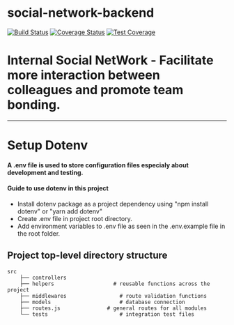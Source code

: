 # social-network-backend
[![Build Status](https://travis-ci.org/haffs0/social-network-backend.svg?branch=develop)](https://travis-ci.org/haffs0/social-network-backend) [![Coverage Status](https://coveralls.io/repos/github/haffs0/social-network-backend/badge.svg?branch=develop)](https://coveralls.io/github/haffs0/social-network-backend?branch=develop) [![Test Coverage](https://api.codeclimate.com/v1/badges/90b43cb9d1ef5e30f68c/test_coverage)](https://codeclimate.com/github/haffs0/social-network-backend/test_coverage)


# Internal Social NetWork - Facilitate more interaction between colleagues and promote team bonding.

---
# Setup Dotenv

#### A .env file is used to store configuration files especialy about development and testing.

#### Guide to use dotenv in this project

- Install dotenv package as a project dependency using "npm install dotenv" or "yarn add dotenv"
- Create .env file in project root directory.
- Add environment variables to .env file as seen in the .env.example file in the root folder.

## Project top-level directory structure

```    
src
    ├── controllers
    ├── helpers                   # reusable functions across the project
    ├── middlewares                 # route validation functions
    ├── models                      # database connection
    ├── routes.js               # general routes for all modules
    └── tests                       # integration test files
    
  ```





















